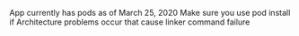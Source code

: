 App currently has pods as of March 25, 2020
Make sure you use pod install if Architecture problems occur that cause linker command failure
